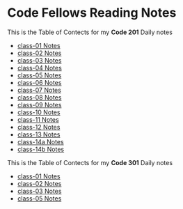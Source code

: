# Code Fellows Reading Notes

This is the Table of Contects for my **Code 201** Daily notes

- [class-01 Notes](https://ashcaz.github.io/reading-notes/201-notes/class-01)
- [class-02 Notes](https://ashcaz.github.io/reading-notes/201-notes/class-02)
- [class-03 Notes](https://ashcaz.github.io/reading-notes/201-notes/class-03)
- [class-04 Notes](https://ashcaz.github.io/reading-notes/201-notes/class-04)
- [class-05 Notes](https://ashcaz.github.io/reading-notes/201-notes/class-05)
- [class-06 Notes](https://ashcaz.github.io/reading-notes/201-notes/class-06)
- [class-07 Notes](https://ashcaz.github.io/reading-notes/201-notes/class-07)
- [class-08 Notes](https://ashcaz.github.io/reading-notes/201-notes/class-08)
- [class-09 Notes](https://ashcaz.github.io/reading-notes/201-notes/class-09)
- [class-10 Notes](https://ashcaz.github.io/reading-notes/201-notes/class-10)
- [class-11 Notes](https://ashcaz.github.io/reading-notes/201-notes/class-11)
- [class-12 Notes](https://ashcaz.github.io/reading-notes/201-notes/class-12)
- [class-13 Notes](https://ashcaz.github.io/reading-notes/201-notes/class-13)
- [class-14a Notes](https://ashcaz.github.io/reading-notes/201-notes/class-14a)
- [class-14b Notes](https://ashcaz.github.io/reading-notes/201-notes/class-14b)

This is the Table of Contects for my **Code 301** Daily notes

- [class-01 Notes](https://ashcaz.github.io/reading-notes/301-notes/class-01)
- [class-02 Notes](https://ashcaz.github.io/reading-notes/301-notes/class-02)
- [class-03 Notes](https://ashcaz.github.io/reading-notes/301-notes/class-03)
- [class-05 Notes](https://ashcaz.github.io/reading-notes/301-notes/class-05)